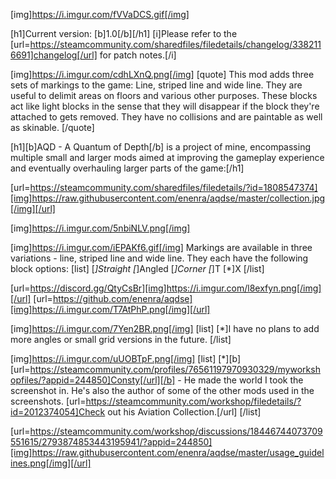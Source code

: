 [img]https://i.imgur.com/fVVaDCS.gif[/img]

[h1]Current version: [b]1.0[/b][/h1]
[i]Please refer to the [url=https://steamcommunity.com/sharedfiles/filedetails/changelog/3382116691]changelog[/url] for patch notes.[/i]

[img]https://i.imgur.com/cdhLXnQ.png[/img]
[quote]
This mod adds three sets of markings to the game: Line, striped line and wide line. They are useful to delimit areas on floors and various other purposes. These blocks act like light blocks in the sense that they will disappear if the block they're attached to gets removed. They have no collisions and are paintable as well as skinable.
[/quote]

[h1][b]AQD - A Quantum of Depth[/b] is a project of mine, encompassing multiple small and larger mods aimed at improving the gameplay experience and eventually overhauling larger parts of the game:[/h1]

[url=https://steamcommunity.com/sharedfiles/filedetails/?id=1808547374][img]https://raw.githubusercontent.com/enenra/aqdse/master/collection.jpg[/img][/url]

[img]https://i.imgur.com/5nbiNLV.png[/img]

[img]https://i.imgur.com/iEPAKf6.gif[/img]
Markings are available in three variations - line, striped line and wide line. They each have the following block options:
[list]
[*]Straight
[*]Angled
[*]Corner
[*]T
[*]X
[/list]

[url=https://discord.gg/QtyCsBr][img]https://i.imgur.com/l8exfyn.png[/img][/url]
[url=https://github.com/enenra/aqdse][img]https://i.imgur.com/T7AtPhP.png[/img][/url]

[img]https://i.imgur.com/7Yen2BR.png[/img]
[list]
[*]I have no plans to add more angles or small grid versions in the future.
[/list]

[img]https://i.imgur.com/uUOBTpF.png[/img]
[list]
[*][b][url=https://steamcommunity.com/profiles/76561197970930329/myworkshopfiles/?appid=244850]Consty[/url][/b] - He made the world I took the screenshot in. He's also the author of some of the other mods used in the screenshots. [url=https://steamcommunity.com/workshop/filedetails/?id=2012374054]Check out his Aviation Collection.[/url]
[/list]

[url=https://steamcommunity.com/workshop/discussions/18446744073709551615/2793874853443195941/?appid=244850][img]https://raw.githubusercontent.com/enenra/aqdse/master/usage_guidelines.png[/img][/url]